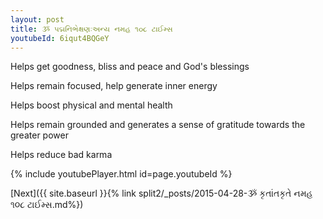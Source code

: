 ```yaml
---
layout: post
title: ૐ પદ્મનિભેક્ષણઃઅન્ય નમહ ૧૦૮ ટાઈમ્સ
youtubeId: 6iqut4BQGeY
---
```

 
 
Helps get goodness, bliss and peace and God's blessings
 
Helps remain focused, help generate inner energy 
 
Helps boost physical and mental health 
 
Helps remain grounded and generates a sense of gratitude towards the greater power 
 
Helps reduce bad karma
 
 
 
 


{% include youtubePlayer.html id=page.youtubeId %}
 
[Next]({{ site.baseurl }}{% link  split2/_posts/2015-04-28-ૐ કૃતાંતકૃતે નમહ ૧૦૮ ટાઈમ્સ.md%})
 
